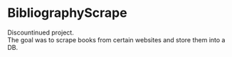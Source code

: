 # BibliographyScrape
Discountinued project.<br>
The goal was to scrape books from certain websites and store them into a DB.
